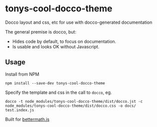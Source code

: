 # tonys-cool-docco-theme

Docco layout and css, etc for use with docco-generated documentation

The general premise is docco, but:

* Hides code by default, to focus on documentation.
* Is usable and looks OK without Javascript.

## Usage

Install from NPM

```
npm install --save-dev tonys-cool-docco-theme
```

Specify the template and css in the call to `docco`, eg.

```
docco -t node_modules/tonys-cool-docco-theme/dist/docco.jst -c node_modules/tonys-cool-docco-theme/dist/docco.css -o docs/ test.index.js
```

Built for [bettermath.js](https://aaboyles.github.io/bettermath)
